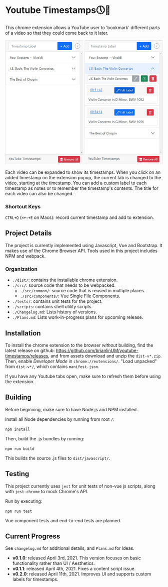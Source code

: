 # Youtube Timestamps🕔🔖
This chrome extension allows a YouTube user to 'bookmark' different parts of a video so that they could come back to it later.

<img src="./github_images/video_overview.jpg" width="250">
<img src="./github_images/Video_timestamps.jpg" width="250">

Each video can be expanded to show its timestamps. When you click on an added timestamp on the extension popup, the current tab is changed to the video, starting at the timestamp. You can add a custom label to each timestamp as notes or to remember the timestamp's contents. The title for each video can also be changed.

### Shortcut Keys
`CTRL+Q` (`⌘+⇧+E` on Macs): record current timestamp and add to extension.

## Project Details
The project is currently implemented using Javascript, Vue and Bootstrap. It makes use of the Chrome Browser API.
Tools used in this project includes NPM and webpack.

### Organization
- `./dist/`: contains the installable chrome extension.
- `./src/`: source code that needs to be webpacked.
  - `./src/common/`: source code that is reused in multiple places.
  - `./src/components/`: Vue Single File Components.
- `./tests/`: contains unit tests for the project.
- `./scripts`: contains shell utility scripts.
- `./Changelog.md`: Lists history of versions.
- `./Plans.md`: Lists work-in-progress plans for upcoming release.

## Installation
To install the chrome extension to the browser *without* building, find the latest release on github: https://github.com/brianlinUM/youtube-timestamps/releases, and from assets download and unzip the `dist-v*.zip`. Then, enable *Developer Mode* in `chrome://extensions/`. "Load unpacked" from `dist-v*/`, which contains `manifest.json`.

If you have any Youtube tabs open, make sure to refresh them before using the extension.

## Building
Before beginning, make sure to have Node.js and NPM installed.

Install all Node dependencies by running from root `/`:

`npm install`

Then, build the .js bundles by running:

`npm run build`

This builds the source .js files to `dist/javascript/`.

## Testing
This project currently uses `jest` for unit tests of non-vue js scripts, along with `jest-chrome` to mock Chrome's API.

Run by executing:

`npm run test`

Vue component tests and end-to-end tests are planned.

## Current Progress
See `changelog.md` for additional details, and `Plans.md` for ideas.
- **v0.1.0**: released April 3rd, 2021. This version focuses on basic functionality rather than UI / Aesthetics.
- **v0.1.1**: released April 4th, 2021. Fixes a content script issue.
- **v0.2.0**: released April 11th, 2021. Improves UI and supports custom labels for timestamps.
